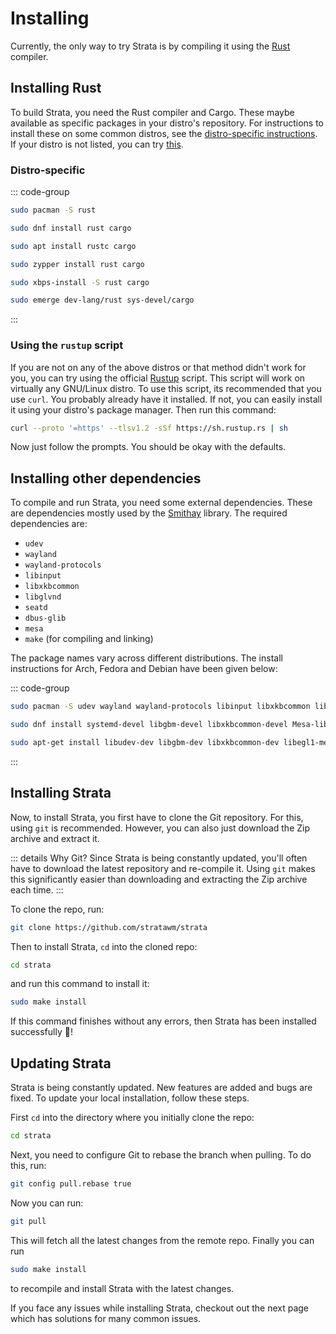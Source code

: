 # Installing
Currently, the only way to try Strata is by compiling it using the [Rust](https://rust-lang.org) compiler.

## Installing Rust
To build Strata, you need the Rust compiler and Cargo. These maybe available as specific packages in your distro's repository. For instructions to install these on some common distros, see the [distro-specific instructions](#distro-specific). If your distro is not listed, you can try [this](#using-the-rustup-script).

### Distro-specific

::: code-group

```bash [Arch Linux]
sudo pacman -S rust
```

```bash [Fedora]
sudo dnf install rust cargo
```

```bash [Debian (based)]
sudo apt install rustc cargo
```

```bash [openSUSE]
sudo zypper install rust cargo
```

```bash [Void Linux]
sudo xbps-install -S rust cargo
```

```bash [Gentoo]
sudo emerge dev-lang/rust sys-devel/cargo
```
:::

### Using the `rustup` script
If you are not on any of the above distros or that method didn't work for you, you can try using the official [Rustup](https://rustup.rs) script. This script will work on virtually any GNU/Linux distro. To use this script, its recommended that you use `curl`. You probably already have it installed. If not, you can easily install it using your distro's package manager. Then run this command: 

```bash
curl --proto '=https' --tlsv1.2 -sSf https://sh.rustup.rs | sh
```

Now just follow the prompts. You should be okay with the defaults.

## Installing other dependencies
To compile and run Strata, you need some external dependencies. These are dependencies mostly used by the [Smithay](https://github.com/smithay/smithay) library. The required dependencies are:

* `udev`
* `wayland` 
* `wayland-protocols` 
* `libinput` 
* `libxkbcommon` 
* `libglvnd` 
* `seatd` 
* `dbus-glib `
* `mesa`
* `make` (for compiling and linking)

The package names vary across different distributions. The install instructions for Arch, Fedora and Debian have been given below:

::: code-group

```bash [Arch Linux]
sudo pacman -S udev wayland wayland-protocols libinput libxkbcommon libglvnd seatd dbus-glib mesa make
```

```bash [Fedora]
sudo dnf install systemd-devel libgbm-devel libxkbcommon-devel Mesa-libEGL-devel wayland-devel libinput-devel dbus-glib-devel libseat-devel
```

```bash [Debian/Ubuntu/Pop!_OS]
sudo apt-get install libudev-dev libgbm-dev libxkbcommon-dev libegl1-mesa-dev libwayland-dev libinput-dev libdbus-1-dev libsystemd-dev libseat-dev make
```
:::

## Installing Strata
Now, to install Strata, you first have to clone the Git repository. For this, using `git` is recommended. However, you can also just download the Zip archive and extract it. 

::: details Why Git?
Since Strata is being constantly updated, you'll often have to download the latest repository and re-compile it. Using `git` makes this significantly easier than downloading and extracting the Zip archive each time.
:::

To clone the repo, run:

```bash
git clone https://github.com/stratawm/strata
 ```

Then to install Strata, `cd` into the cloned repo:

```bash
cd strata
```

and run this command to install it:

```bash
sudo make install
```

If this command finishes without any errors, then Strata has been installed successfully :tada:!

## Updating Strata
Strata is being constantly updated. New features are added and bugs are fixed. To update your local installation, follow these steps.

First `cd` into the directory where you initially clone the repo:

```bash
cd strata
```

Next, you need to configure Git to rebase the branch when pulling. To do this, run:

```bash
git config pull.rebase true
```

Now you can run:

```bash
git pull
```

This will fetch all the latest changes from the remote repo. Finally you can run

```bash
sudo make install
```

to recompile and install Strata with the latest changes.

If you face any issues while installing Strata, checkout out the next page which has solutions for many common issues.